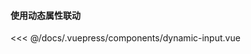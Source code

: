 #### 使用动态属性联动

<code-contain compName="DynamicInput" link="https://codesandbox.io/s/dongtaishuxing-urlvq?fontsize=14">  
<<< @/docs/.vuepress/components/dynamic-input.vue
</code-contain>